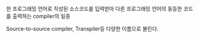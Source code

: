
한 프로그래밍 언어로 작성된 소스코드를 입력받아
다른 프로그래밍 언어의 동등한 코드를 출력하는 compiler의 일종

Source-to-source compiler, Transpiler등 다양한 이름으로 불린다.